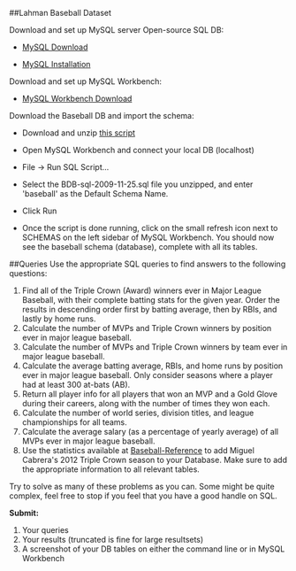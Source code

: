 ##Lahman Baseball Dataset


Download and set up MySQL server Open-source SQL DB:

* [MySQL Download](http://dev.mysql.com/downloads/mysql/)

* [MySQL Installation](http://dev.mysql.com/doc/refman/5.6/en/installing.html)

Download and set up MySQL Workbench: 

* [MySQL Workbench Download](http://dev.mysql.com/downloads/workbench/)

Download the Baseball DB and import the schema:

* Download and unzip [this script](https://github.com/pburkard88/DS_BOS_06/raw/master/Lessons/Lesson02/BDB-sql-2009-11-25.sql.zip) 

* Open MySQL Workbench and connect your local DB (localhost)

* File -> Run SQL Script...

* Select the BDB-sql-2009-11-25.sql file you unzipped, and enter 'baseball' as the Default Schema Name.

* Click Run

* Once the script is done running, click on the small refresh icon next to SCHEMAS on the left sidebar of MySQL Workbench.  You should now see the baseball schema (database), complete with all its tables.

##Queries
Use the appropriate SQL queries to find answers to the following questions:

1. Find all of the Triple Crown (Award) winners ever in Major League Baseball, with their complete batting stats for the given year.  Order the results in descending order first by batting average, then by RBIs, and lastly by home runs.
2. Calculate the number of MVPs and Triple Crown winners by position ever in major league baseball.
3. Calculate the number of MVPs and Triple Crown winners by team ever in major league baseball.
4. Calculate the average batting average, RBIs, and home runs by position ever in major league baseball.  Only consider seasons where a player had at least 300 at-bats (AB).
5. Return all player info for all players that won an MVP and a Gold Glove during their careers, along with the number of times they won each.
6. Calculate the number of world series, division titles, and league championships for all teams.
7. Calculate the average salary (as a percentage of yearly average) of all MVPs ever in major league baseball.
8. Use the statistics available at [Baseball-Reference](http://www.baseball-reference.com/players/c/cabremi01.shtml) to add Miguel Cabrera's 2012 Triple Crown season to your Database.  Make sure to add the appropriate information to all relevant tables.

Try to solve as many of these problems as you can.  Some might be quite complex, feel free to stop if you feel that you have a good handle on SQL.

**Submit:**  
1. Your queries  
2. Your results (truncated is fine for large resultsets)  
3. A screenshot of your DB tables on either the command line or in MySQL Workbench